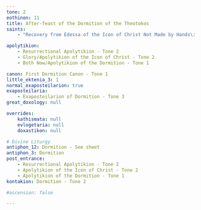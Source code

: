```yaml
---
tone: 2
eothinon: 11 
title: After-feast of the Dormition of the Theotokos
saints:
    - "Recovery from Edessa of the Icon of Christ Not Made by Hands\: 'The Holy Napkin'"

apolytikion:
    - Resurrectional Apolytikion - Tone 2
    - Glory/Apolytikion of the Icon of Christ - Tone 2
    - Both Now/Apolytikion of the Dormition - Tone 1

canon: First Dormition Canon - Tone 1
little_ektenia_3: 1
normal_exaposteilarion: true
exaposteilaria:
    - Exaposteilarion of Dormition - Tone 3
great_doxology: null

overrides:
    kathismata: null
    evlogetaria: null
    doxastikon: null

# Divine Liturgy
antiphon_12: Dormition - See sheet
antiphon_3: Dormition
post_entrance:
    - Resurrectional Apolytikion - Tone 2
    - Apolytikion of the Icon of Christ - Tone 2
    - Apolytikion of the Dormition - Tone 1
kontakion: Dormition - Tone 2

#ascension: false

---
```


